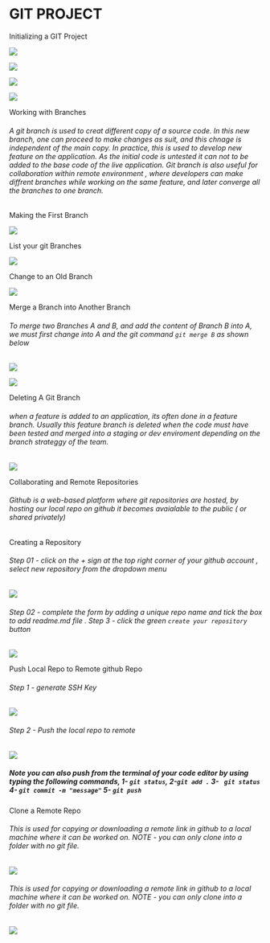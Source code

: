 # GIT PROJECT

Initializing a GIT Project

![](/img/01.init.png)

![](/img/02.commit.png)

![](/img/02-a.vi-msg.png)

![](/img/03.commit-msg.png)


Working with Branches

######   A git branch is used to creat different copy of a source code. In this new branch, one can proceed to make changes as suit, and this chnage is independent of the main copy. In practice, this is used to develop new feature on the application. As the initial code is untested it can not to be  added to the base code of the live application. Git branch is also useful for collaboration within remote environment , where developers can make diffrent branches while working on the same feature, and later converge all the branches to one branch.

Making the First Branch

![](/img/04.my-new-branch.png)

List your git Branches

![](/img/05.branch-list.png)

Change to an Old Branch

![](/img/06.switch-to-existing-branch.png)


Merge a Branch into Another Branch 

######  To merge two Branches A and B, and add the content of Branch B into A, we must first change into A and the git command  `git merge B` as shown below


![](/img/07.add-new-line.png)



![](/img/08.master-newbranch-merged.png)


Deleting A Git Branch

######  when a feature is added to an application, its often done in a feature branch. Usually this feature branch is deleted when the code must have been tested and merged into a staging or dev enviroment depending on the branch strateggy of the team. 






![](/img/09.delete-branch.png)



Collaborating and Remote Repositories

###### Github is a web-based platform where git repositories are hosted, by hosting our local repo on github it becomes avaialable to the public ( or shared privately)

Creating a Repository

###### Step 01 - click on the + sign at the top right corner of your github account , select new repository from the dropdown menu


![](/img/10.new-repo.png)

###### Step 02 - complete the form by adding a unique repo name and tick the box to add readme.md file . Step 3 - click the green `create your repository` button

![](/img/11.form.png)

Push Local Repo to Remote github Repo

###### Step 1  - generate SSH Key

![](/img/12.SSH-KEY.png)

###### Step 2 - Push the local repo to remote 


![](/img/13.push-to-remote.png)

##### Note you can also push from the terminal of your code editor by using typing the following commands, 1- `git status`, 2-`git add .` 3- ` git status` 4- `git commit -m "message"` 5- `git push`




Clone a Remote Repo

###### This is used for copying or downloading a remote link in github to a local machine where it can be worked on. NOTE - you can only clone into a folder with no git file.

![](/img/14.clone.png)

 


###### This is used for copying or downloading a remote link in github to a local machine where it can be worked on. NOTE - you can only clone into a folder with no git file.

![](/img/14.clone.png)
































































































































































































































































































































































































































































































































































































































































































































































































































































































































